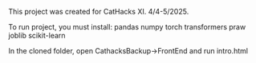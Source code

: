 This project was created for CatHacks XI. 4/4-5/2025.

To run project, you must install:
pandas
numpy
torch
transformers
praw
joblib
scikit-learn

In the cloned folder, open CathacksBackup->FrontEnd and run intro.html
